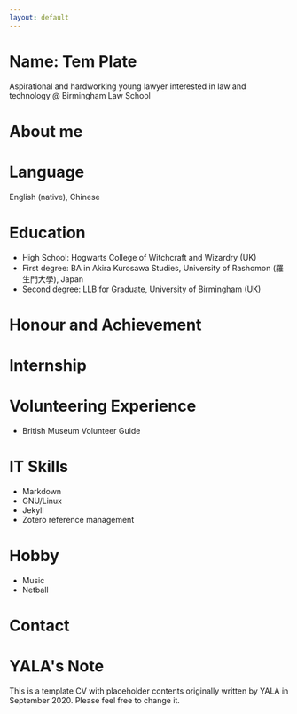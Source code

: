```yaml
---
layout: default
---
```



# Name: Tem Plate 
Aspirational and hardworking young lawyer interested in law and technology  @ Birmingham Law School

# About me

# Language 

English (native), Chinese  

# Education

- High School: Hogwarts College of Witchcraft and Wizardry (UK)
- First degree: BA in Akira Kurosawa Studies, University of Rashomon (羅生門大學), Japan
- Second degree: LLB for Graduate, University  of Birmingham (UK)

# Honour and Achievement


# Internship

# Volunteering Experience 
- British Museum Volunteer Guide 



# IT Skills
- Markdown
- GNU/Linux
- Jekyll 
- Zotero reference management 

# Hobby
- Music 
- Netball

# Contact

# YALA's Note 
This is a template CV with placeholder contents originally written by YALA in September 2020. Please feel free to change it. 